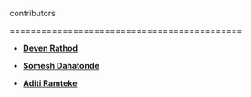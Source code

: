 contributors

============================================

- **[Deven Rathod](https://github.com/DevenRathod2)**

- **[Somesh Dahatonde](https://github.com/Somesh-Dahatonde)**
- **[Aditi Ramteke](https://github.com/aditiramteke7)**

